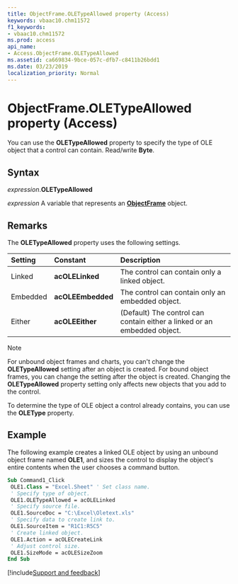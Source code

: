 ```yaml
---
title: ObjectFrame.OLETypeAllowed property (Access)
keywords: vbaac10.chm11572
f1_keywords:
- vbaac10.chm11572
ms.prod: access
api_name:
- Access.ObjectFrame.OLETypeAllowed
ms.assetid: ca669834-9bce-057c-dfb7-c8411b26bdd1
ms.date: 03/23/2019
localization_priority: Normal
---
```



# ObjectFrame.OLETypeAllowed property (Access)

You can use the **OLETypeAllowed** property to specify the type of OLE object that a control can contain. Read/write **Byte**.


## Syntax

_expression_.**OLETypeAllowed** 

_expression_ A variable that represents an **[ObjectFrame](Access.ObjectFrame.md)** object.


## Remarks

The **OLETypeAllowed** property uses the following settings.

|Setting|Constant|Description|
|:-----|:-----|:-----|
|Linked|**acOLELinked**|The control can contain only a linked object.|
|Embedded|**acOLEEmbedded**|The control can contain only an embedded object.|
|Either|**acOLEEither**|(Default) The control can contain either a linked or an embedded object.|

> [!NOTE] 
> For unbound object frames and charts, you can't change the **OLETypeAllowed** setting after an object is created. For bound object frames, you can change the setting after the object is created. Changing the **OLETypeAllowed** property setting only affects new objects that you add to the control.

To determine the type of OLE object a control already contains, you can use the **OLEType** property.


## Example

The following example creates a linked OLE object by using an unbound object frame named **OLE1**, and sizes the control to display the object's entire contents when the user chooses a command button.

```vb
Sub Command1_Click 
 OLE1.Class = "Excel.Sheet" ' Set class name. 
 ' Specify type of object. 
 OLE1.OLETypeAllowed = acOLELinked 
 ' Specify source file. 
 OLE1.SourceDoc = "C:\Excel\Oletext.xls" 
 ' Specify data to create link to. 
 OLE1.SourceItem = "R1C1:R5C5" 
 ' Create linked object. 
 OLE1.Action = acOLECreateLink 
 ' Adjust control size. 
 OLE1.SizeMode = acOLESizeZoom 
End Sub
```



[!include[Support and feedback](~/includes/feedback-boilerplate.md)]